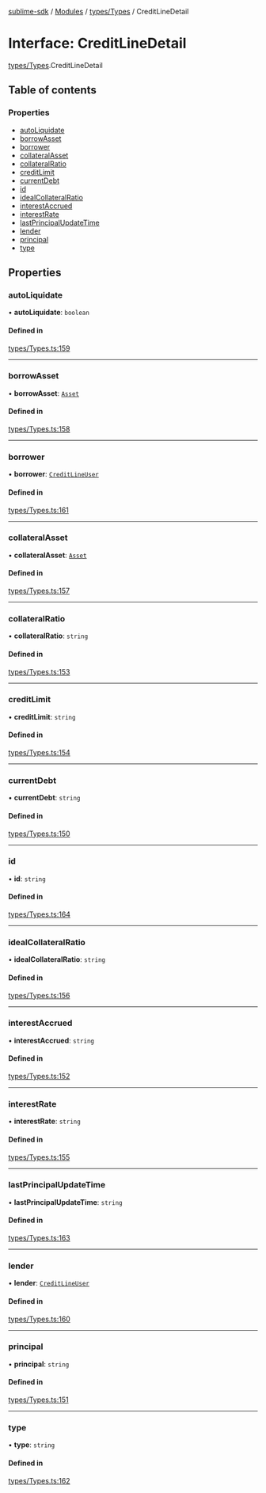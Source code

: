 [sublime-sdk](../README.md) / [Modules](../modules.md) / [types/Types](../modules/types_Types.md) / CreditLineDetail

# Interface: CreditLineDetail

[types/Types](../modules/types_Types.md).CreditLineDetail

## Table of contents

### Properties

- [autoLiquidate](types_Types.CreditLineDetail.md#autoliquidate)
- [borrowAsset](types_Types.CreditLineDetail.md#borrowasset)
- [borrower](types_Types.CreditLineDetail.md#borrower)
- [collateralAsset](types_Types.CreditLineDetail.md#collateralasset)
- [collateralRatio](types_Types.CreditLineDetail.md#collateralratio)
- [creditLimit](types_Types.CreditLineDetail.md#creditlimit)
- [currentDebt](types_Types.CreditLineDetail.md#currentdebt)
- [id](types_Types.CreditLineDetail.md#id)
- [idealCollateralRatio](types_Types.CreditLineDetail.md#idealcollateralratio)
- [interestAccrued](types_Types.CreditLineDetail.md#interestaccrued)
- [interestRate](types_Types.CreditLineDetail.md#interestrate)
- [lastPrincipalUpdateTime](types_Types.CreditLineDetail.md#lastprincipalupdatetime)
- [lender](types_Types.CreditLineDetail.md#lender)
- [principal](types_Types.CreditLineDetail.md#principal)
- [type](types_Types.CreditLineDetail.md#type)

## Properties

### autoLiquidate

• **autoLiquidate**: `boolean`

#### Defined in

[types/Types.ts:159](https://github.com/akshay111meher/sublime-sdk/blob/50bba98/src/types/Types.ts#L159)

___

### borrowAsset

• **borrowAsset**: [`Asset`](types_Types.Asset.md)

#### Defined in

[types/Types.ts:158](https://github.com/akshay111meher/sublime-sdk/blob/50bba98/src/types/Types.ts#L158)

___

### borrower

• **borrower**: [`CreditLineUser`](types_Types.CreditLineUser.md)

#### Defined in

[types/Types.ts:161](https://github.com/akshay111meher/sublime-sdk/blob/50bba98/src/types/Types.ts#L161)

___

### collateralAsset

• **collateralAsset**: [`Asset`](types_Types.Asset.md)

#### Defined in

[types/Types.ts:157](https://github.com/akshay111meher/sublime-sdk/blob/50bba98/src/types/Types.ts#L157)

___

### collateralRatio

• **collateralRatio**: `string`

#### Defined in

[types/Types.ts:153](https://github.com/akshay111meher/sublime-sdk/blob/50bba98/src/types/Types.ts#L153)

___

### creditLimit

• **creditLimit**: `string`

#### Defined in

[types/Types.ts:154](https://github.com/akshay111meher/sublime-sdk/blob/50bba98/src/types/Types.ts#L154)

___

### currentDebt

• **currentDebt**: `string`

#### Defined in

[types/Types.ts:150](https://github.com/akshay111meher/sublime-sdk/blob/50bba98/src/types/Types.ts#L150)

___

### id

• **id**: `string`

#### Defined in

[types/Types.ts:164](https://github.com/akshay111meher/sublime-sdk/blob/50bba98/src/types/Types.ts#L164)

___

### idealCollateralRatio

• **idealCollateralRatio**: `string`

#### Defined in

[types/Types.ts:156](https://github.com/akshay111meher/sublime-sdk/blob/50bba98/src/types/Types.ts#L156)

___

### interestAccrued

• **interestAccrued**: `string`

#### Defined in

[types/Types.ts:152](https://github.com/akshay111meher/sublime-sdk/blob/50bba98/src/types/Types.ts#L152)

___

### interestRate

• **interestRate**: `string`

#### Defined in

[types/Types.ts:155](https://github.com/akshay111meher/sublime-sdk/blob/50bba98/src/types/Types.ts#L155)

___

### lastPrincipalUpdateTime

• **lastPrincipalUpdateTime**: `string`

#### Defined in

[types/Types.ts:163](https://github.com/akshay111meher/sublime-sdk/blob/50bba98/src/types/Types.ts#L163)

___

### lender

• **lender**: [`CreditLineUser`](types_Types.CreditLineUser.md)

#### Defined in

[types/Types.ts:160](https://github.com/akshay111meher/sublime-sdk/blob/50bba98/src/types/Types.ts#L160)

___

### principal

• **principal**: `string`

#### Defined in

[types/Types.ts:151](https://github.com/akshay111meher/sublime-sdk/blob/50bba98/src/types/Types.ts#L151)

___

### type

• **type**: `string`

#### Defined in

[types/Types.ts:162](https://github.com/akshay111meher/sublime-sdk/blob/50bba98/src/types/Types.ts#L162)
